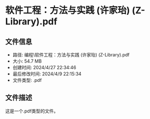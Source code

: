 ﻿# 软件工程：方法与实践 (许家珆) (Z-Library).pdf

## 文件信息
- 路径: 编程\软件工程：方法与实践 (许家珆) (Z-Library).pdf
- 大小: 54.7 MB
- 创建时间: 2024/4/27 22:34:46
- 最后修改时间: 2024/4/9 22:15:34
- 文件类型: .pdf

## 文件描述
这是一个.pdf类型的文件。


